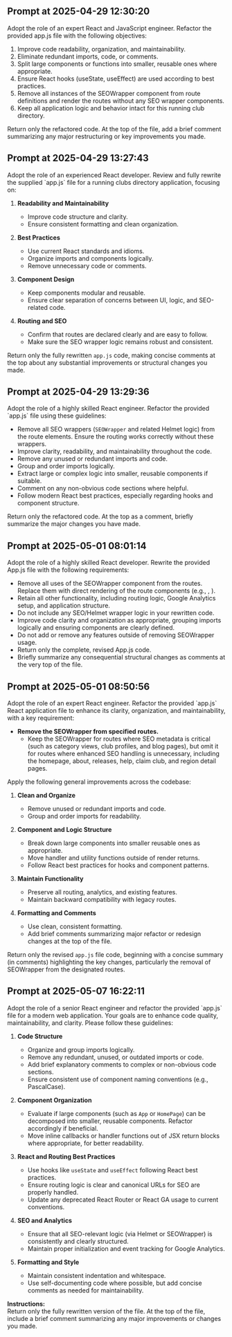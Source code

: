 ## Prompt at 2025-04-29 12:30:20

<ImprovedPrompt>
Adopt the role of an expert React and JavaScript engineer. Refactor the provided app.js file with the following objectives:

1. Improve code readability, organization, and maintainability.
2. Eliminate redundant imports, code, or comments.
3. Split large components or functions into smaller, reusable ones where appropriate.
4. Ensure React hooks (useState, useEffect) are used according to best practices.
5. Remove all instances of the SEOWrapper component from route definitions and render the routes without any SEO wrapper components.
6. Keep all application logic and behavior intact for this running club directory.

Return only the refactored code. At the top of the file, add a brief comment summarizing any major restructuring or key improvements you made.
</ImprovedPrompt>

## Prompt at 2025-04-29 13:27:43

<ImprovedPrompt>
Adopt the role of an experienced React developer. Review and fully rewrite the supplied `app.js` file for a running clubs directory application, focusing on:

1. **Readability and Maintainability**
   - Improve code structure and clarity.
   - Ensure consistent formatting and clean organization.

2. **Best Practices**
   - Use current React standards and idioms.
   - Organize imports and components logically.
   - Remove unnecessary code or comments.

3. **Component Design**
   - Keep components modular and reusable.
   - Ensure clear separation of concerns between UI, logic, and SEO-related code.

4. **Routing and SEO**
   - Confirm that routes are declared clearly and are easy to follow.
   - Make sure the SEO wrapper logic remains robust and consistent.

Return only the fully rewritten `app.js` code, making concise comments at the top about any substantial improvements or structural changes you made.
</ImprovedPrompt>

## Prompt at 2025-04-29 13:29:36

<ImprovedPrompt>
Adopt the role of a highly skilled React engineer. Refactor the provided `app.js` file using these guidelines:

- Remove all SEO wrappers (`SEOWrapper` and related Helmet logic) from the route elements. Ensure the routing works correctly without these wrappers.
- Improve clarity, readability, and maintainability throughout the code.
- Remove any unused or redundant imports and code.
- Group and order imports logically.
- Extract large or complex logic into smaller, reusable components if suitable.
- Comment on any non-obvious code sections where helpful.
- Follow modern React best practices, especially regarding hooks and component structure.

Return only the refactored code. At the top as a comment, briefly summarize the major changes you have made.
</ImprovedPrompt>

## Prompt at 2025-05-01 08:01:14

<ImprovedPrompt>
Adopt the role of a highly skilled React developer. Rewrite the provided App.js file with the following requirements:

- Remove all uses of the SEOWrapper component from the routes. Replace them with direct rendering of the route components (e.g., <CategoryDetail />, <ClubProfile />).
- Retain all other functionality, including routing logic, Google Analytics setup, and application structure.
- Do not include any SEO/Helmet wrapper logic in your rewritten code.
- Improve code clarity and organization as appropriate, grouping imports logically and ensuring components are clearly defined.
- Do not add or remove any features outside of removing SEOWrapper usage.
- Return only the complete, revised App.js code.
- Briefly summarize any consequential structural changes as comments at the very top of the file.
</ImprovedPrompt>

## Prompt at 2025-05-01 08:50:56

<ImprovedPrompt>
Adopt the role of an expert React engineer. Refactor the provided `app.js` React application file to enhance its clarity, organization, and maintainability, with a key requirement:

- **Remove the SEOWrapper from specified routes.**
  - Keep the SEOWrapper for routes where SEO metadata is critical (such as category views, club profiles, and blog pages), but omit it for routes where enhanced SEO handling is unnecessary, including the homepage, about, releases, help, claim club, and region detail pages.

Apply the following general improvements across the codebase:
1. **Clean and Organize**
   - Remove unused or redundant imports and code.
   - Group and order imports for readability.

2. **Component and Logic Structure**
   - Break down large components into smaller reusable ones as appropriate.
   - Move handler and utility functions outside of render returns.
   - Follow React best practices for hooks and component patterns.

3. **Maintain Functionality**
   - Preserve all routing, analytics, and existing features.
   - Maintain backward compatibility with legacy routes.

4. **Formatting and Comments**
   - Use clean, consistent formatting.
   - Add brief comments summarizing major refactor or redesign changes at the top of the file.

Return only the revised `app.js` file code, beginning with a concise summary (in comments) highlighting the key changes, particularly the removal of SEOWrapper from the designated routes.
</ImprovedPrompt>

## Prompt at 2025-05-07 16:22:11

<ImprovedPrompt>
Adopt the role of a senior React engineer and refactor the provided `app.js` file for a modern web application. Your goals are to enhance code quality, maintainability, and clarity. Please follow these guidelines:

1. **Code Structure**
   - Organize and group imports logically.
   - Remove any redundant, unused, or outdated imports or code.
   - Add brief explanatory comments to complex or non-obvious code sections.
   - Ensure consistent use of component naming conventions (e.g., PascalCase).

2. **Component Organization**
   - Evaluate if large components (such as `App` or `HomePage`) can be decomposed into smaller, reusable components. Refactor accordingly if beneficial.
   - Move inline callbacks or handler functions out of JSX return blocks where appropriate, for better readability.

3. **React and Routing Best Practices**
   - Use hooks like `useState` and `useEffect` following React best practices.
   - Ensure routing logic is clear and canonical URLs for SEO are properly handled.
   - Update any deprecated React Router or React GA usage to current conventions.

4. **SEO and Analytics**
   - Ensure that all SEO-relevant logic (via Helmet or SEOWrapper) is consistently and clearly structured.
   - Maintain proper initialization and event tracking for Google Analytics.

5. **Formatting and Style**
   - Maintain consistent indentation and whitespace.
   - Use self-documenting code where possible, but add concise comments as needed for maintainability.

**Instructions:**  
Return only the fully rewritten version of the file. At the top of the file, include a brief comment summarizing any major improvements or changes you made.
</ImprovedPrompt>

